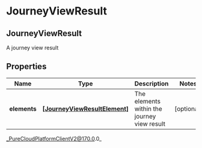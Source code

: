 # JourneyViewResult

## JourneyViewResult
A journey view result

## Properties

|Name | Type | Description | Notes|
|------------ | ------------- | ------------- | -------------|
| **elements** | [**[JourneyViewResultElement]**]([JourneyViewResultElement]) | The elements within the journey view result | [optional] |



_PureCloudPlatformClientV2@170.0.0_
